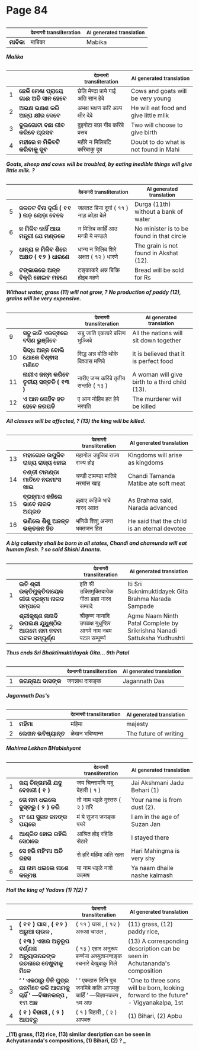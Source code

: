 # Page 84
## 
| | <sub>देवनागरी transliteration</sub> | <sub>AI generated translation</sub> |
| --- | --- | ---|
| **ମାବିକା** | माबिका | Mabika | <!-- Block 1 -->
<!-- Section [1],  -->
<!-- Placeholder for translation. Place text between the underscores(_) and with no leading or trailing spaces. -->
**_Malika_**


## 
| | | <sub>देवनागरी transliteration</sub> | <sub>AI generated translation</sub> |
| --- | --- | --- | ---|
| 1 | **ଛେଳି ମେଣ୍ଢା ପ୍ରାୟେ ଗାଈ ଅତି ସାନ ହେବେ** | छेलि मेण्ढा प्राये गाई अति सान हेबे | Cows and goats will be very young | <!-- Block 2 -->
| 2 | **ଅଭକ୍ଷ ଭକ୍ଷଣ କରି ଅଳ୍ପ କ୍ଷୀର ଦେବେ** | अभक्ष भक्षण करि अल्प क्षीर देबे | He will eat food and give little milk | <!-- Block 2 -->
| 3 | **ଦୁଇଗୋଟା ବଛା ଗୀବ କରିବେ ପ୍ରସବ** | दुइगोटा बछा गीब करिबे प्रसब | Two will choose to give birth | <!-- Block 2 -->
| 4 | **ମହୀରେ ନ ମିଳିବଟି କରିବାକୁ ଦୂବ** | महीरे न मिलिबटि करिबाकु दूब | Doubt to do what is not found in Mahi | <!-- Block 2 -->

**_Goats, sheep and cows will be troubled, by eating inedible things will give little milk. ?_**

## 
| | | <sub>देवनागरी transliteration</sub> | <sub>AI generated translation</sub> |
| --- | --- | --- | ---|
| 5 | **ଜଳତଟ ବିନା ଦୂର୍ଗା ( ୧୧ ) ନାଡ଼ ଲୋଡ଼ା ବେଳେ** | जलतट बिना दूर्गा ( ११ ) नाड़ ळोड़ा बेले | Durga (11th) without a bank of water | <!-- Block 2 -->
| 6 | **ନ ମିଳିବ କାହିଁ ଆଉ ମନ୍ତ୍ରୀ ଯେ ମଣ୍ଡଳେ** | न मिलिब काहिँ आउ मन्त्री ये मण्डले | No minister is to be found in that circle | <!-- Block 2 -->
| 7 | **ଧାନ୍ୟ ନ ମିଳିବ ଶିରେ ଅକ୍ଷତ ( ୧୨ ) ଧାରଣେ** | धान्य न मिलिब शिरे अक्षत ( १२ ) धारणे | The grain is not found in Akshat (12). | <!-- Block 2 -->
| 8 | **ଟଙ୍କାକରେ ଅନ୍ନ ବିକ୍ରି ହୋଇବ ମହଣେ** | टङ्काकरे अन्न बिक्रि होइब महणे | Bread will be sold for Rs | <!-- Block 3 -->

**_Without water, grass (11) will not grow, ? No production of paddy (12), grains will be very expensive._**

## 
| | | <sub>देवनागरी transliteration</sub> | <sub>AI generated translation</sub> |
| --- | --- | --- | ---|
| 9 | **ସବୁ ଜାତି ଏକତ୍ଵରେ ବସିଣ ଭୁଞ୍ଜିବେ** | सबु जाति एकत्वरे बसिण भुञ्जिबे | All the nations will sit down together | <!-- Block 3 -->
| 10 | **ସିଦ୍ଧ ଅନ୍ନ ବୋଲି ଥୋକେ ବିଶ୍ଵାସ ମଣିବେ** | सिद्ध अन्न बोळि थोके बिश्वास मणिबे | It is believed that it is perfect food | <!-- Block 3 -->
| 11 | **ନାରୀଏ ଜନ୍ମ କରିବେ ତୃତୀୟ ସନ୍ତତି ( ୧୩ )** | नारीए जन्म करिबे तृतीय सन्तति ( १३ ) | A woman will give birth to a third child (13). | <!-- Block 3 -->
| 12 | **ଏ ଆନ ନୋହିବ ହତ ହେବେ ନରପତି** | ए आन नोहिब हत हेबे नरपति | The murderer will be killed | <!-- Block 3 -->

**_All classes will be affected, ? (13) the king will be killed._**

## 
| | | <sub>देवनागरी transliteration</sub> | <sub>AI generated translation</sub> |
| --- | --- | --- | ---|
| 13 | **ମହାଗୋଳ ଉପୁଜିବ ରାଜ୍ୟ ରାଜ୍ୟ ହୋଇ** | महागोल उपुजिब राज्य राज्य होइ | Kingdoms will arise as kingdoms | <!-- Block 3 -->
| 14 | **ଚଣ୍ଡୀ ଟାମଣ୍ଡା ମାତିବେ ନରମାଂସ ଖାଇ** | चण्डी टामण्डा मातिबे नरमांस खाइ | Chandi Tamanda Matibe ate soft meat | <!-- Block 3 -->
| 15 | **ବ୍ରହ୍ମାଏ କହିଲେ ଭାବେ ନାରଦ ଅଗ୍ରତ** | ब्रह्माए कहिळे भाबे नारद अग्रत | As Brahma said, Narada advanced | <!-- Block 3 -->
| 16 | **ଭଣିଲେ ଶିଶୁ ଅନନ୍ତ ଭକ୍ତଜନ ହିତ** | भणिळे शिशु अनन्त भक्तजन हित | He said that the child is an eternal devotee | <!-- Block 3 -->
<!-- Section [2],  -->
<!-- Section [3], [6],  -->
<!-- Placeholder for translation. Place text between the underscores(_) and with no leading or trailing spaces. -->
**_A big calamity shall be born in all states, Chandi and chamunda will eat human flesh. ? so said Shishi Ananta._**


## 
| | | <sub>देवनागरी transliteration</sub> | <sub>AI generated translation</sub> |
| --- | --- | --- | ---|
| 1 | **ଇତି ଶ୍ରୀ ଉକ୍ତିମୁକ୍ତିଦାୟେକ ଗୀତା ବ୍ରହ୍ମା ନାରଦ ସମ୍ପାଦେ** | इति श्री उक्तिमुक्तिदायेक गीता ब्रह्मा नारद सम्पादे | Iti Sri Suknimuktidayek Gita Brahma Narada Sampade | <!-- Block 7 -->
| 2 | **ଶ୍ରୀକୃଷ୍ଣ ନାନାଦି ଉପଲକ୍ଷ ଯୁଧୁଷ୍ଠିର ଆଗମେ ନାମ ନବମ ପଟଳ ସମ୍ପୂର୍ଣ୍ଣ** | श्रीकृष्ण नानादि उपळक्ष युधुष्ठिर आगमे नाम नबम पटल सम्पूर्ण्ण | Agme Naam Ninth Patal Complete by Srikrishna Nanadi Sattuksha Yudhushti | <!-- Block 7 -->
<!-- Section [7],  -->
<!-- Placeholder for translation. Place text between the underscores(_) and with no leading or trailing spaces. -->
**_Thus ends Sri Bhaktimuktidayak Gita... 9th Patal_**


## 
| | | <sub>देवनागरी transliteration</sub> | <sub>AI generated translation</sub> |
| --- | --- | --- | ---|
| 1 | **ଜଗନ୍ନାଥ ଦାସଙ୍କ** | जगन्नाथ दासङ्क | Jagannath Das | <!-- Block 4 -->
<!-- Section [4],  -->
<!-- Placeholder for translation. Place text between the underscores(_) and with no leading or trailing spaces. -->
**_Jagannath Das's_**


## 
| | | <sub>देवनागरी transliteration</sub> | <sub>AI generated translation</sub> |
| --- | --- | --- | ---|
| 1 | **ମହିମା** | महिमा | majesty | <!-- Block 8 -->
| 2 | **ଲେଖନ ଭବିଷ୍ୟାନ୍ତ** | ळेखन भबिष्यान्त | The future of writing | <!-- Block 5 -->
<!-- Section [8], [5],  -->
<!-- Placeholder for translation. Place text between the underscores(_) and with no leading or trailing spaces. -->
**_Mahima Lekhan BHabishyant_**


## 
| | | <sub>देवनागरी transliteration</sub> | <sub>AI generated translation</sub> |
| --- | --- | --- | ---|
| 1 | **ଜୟ ଚିନ୍ତାମଣି ଯଦୁ ବେହାରୀ ( ୧ )** | जय चिन्तामणि यदु बेहारी ( १ ) | Jai Akshmani Jadu Behari (1) | <!-- Block 9 -->
| 2 | **ତୋ ନାମ ଧଇଲେ ଦୁସ୍ତରୁ ( ୨ ) ତରି** | तो नाम धइळे दुस्तरु ( २ ) तरि | Your name is from dust (2). | <!-- Block 9 -->
| 3 | **ମଂ ଯେ ସୁଜନ ଜନଙ୍କ ପୟରେ** | मं ये सुजन जनङ्क पयरे | I am in the age of Suzan Jan | <!-- Block 9 -->
| 4 | **ଆଶ୍ରିତ ହୋଇ ରହିଲି ସେଠାରେ** | आश्रित होइ रहिळि सेठारे | I stayed there | <!-- Block 9 -->
| 5 | **ସେ ହରି ମହିଂମା ଅତି ରହସ** | से हरि महिंमा अति रहस | Hari Mahingma is very shy | <!-- Block 10 -->
| 6 | **ଯା ନାମ ଧଇଲେ ନାଶେ କଳ୍ମଷ** | या नाम धइळे नाशे कल्मष | Ya naam dhaile nashe kalmash | <!-- Block 11 -->
<!-- Section [9],  -->
<!-- Section [10], [11],  -->
<!-- Placeholder for translation. Place text between the underscores(_) and with no leading or trailing spaces. -->
**_Hail the king of Yadavs (1) ?(2) ?_**


## 
| | | <sub>देवनागरी transliteration</sub> | <sub>AI generated translation</sub> |
| --- | --- | --- | ---|
| 1 | **( ୧୧ ) ଘାସ , ( ୧୨ ) ଅରୁଆ ଚାଉଳ ,** | ( ११ ) घास , ( १२ ) अरुआ चाउल , | (11) grass, (12) paddy rice, | <!-- Block 12 -->
| 2 | **( ୧୩ ) ଏହାର ଅନୁରୂପ ବର୍ଣ୍ଣନା ଅଚ୍ୟୁତାନନ୍ଦଙ୍କ ରଚନାରେ ଦେଖୁବାକୁ ମିଳେ** | ( १३ ) एहार अनुरूप बर्ण्णना अच्युतानन्दङ्क रचनारे देखुबाकु मिले | (13) A corresponding description can be seen in Achutananda&#39;s composition | <!-- Block 13 -->
| 3 | **‘ ‘ ଏକଠାରୁ ତିନି ପୁତ୍ର ଜନମିବେ କଳି ଆଗମକୁ ଚାହିଁ ’ —ବିଜ୍ଞାନକଳ୍ପ , ୧ମ ଅଛ** | ‘ ‘ एकठारु तिनि पुत्र जनमिबे कलि आगमकु चाहिँ ’ —बिज्ञानकल्प , १म अछ | &quot;One to three sons will be born, looking forward to the future&quot; - Vigyanakalpa, 1st | <!-- Block 13 -->
| 4 | **( ୧ ) ବିହାରୀ , ( ୨ ) ଆପବରୁ** | ( १ ) बिहारी , ( २ ) आपबरु | (1) Bihari, (2) Apbu | <!-- Block 13 -->
<!-- Section [12],  -->
<!-- Section [13],  -->
<!-- Placeholder for translation. Place text between the underscores(_) and with no leading or trailing spaces. -->
**_(11) grass, (12) rice, (13) similar desription can be seen in Achyutananda's compositions, (1) Bihari, (2) ? _**

